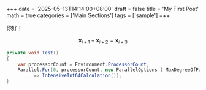 +++
date = '2025-05-13T14:14:00+08:00'
draft = false
title = 'My First Post'
math = true
categories = ['Main Sections']
tags = ['sample']
+++

你好！

$$\boldsymbol{x}_{i+1}+\boldsymbol{x}_{i+2}=\boldsymbol{x}_{i+3}$$

```C# {name="Program.cs"}
private void Test()
{
    var processorCount = Environment.ProcessorCount;
    Parallel.For(0, processorCount, new ParallelOptions { MaxDegreeOfParallelism = processorCount },
        _ => IntensiveInt64Calculation());
}
```